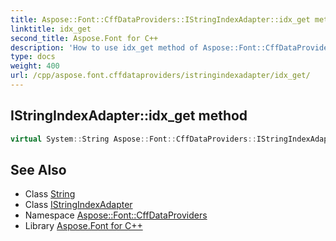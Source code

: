 ```yaml
---
title: Aspose::Font::CffDataProviders::IStringIndexAdapter::idx_get method
linktitle: idx_get
second_title: Aspose.Font for C++
description: 'How to use idx_get method of Aspose::Font::CffDataProviders::IStringIndexAdapter class in C++.'
type: docs
weight: 400
url: /cpp/aspose.font.cffdataproviders/istringindexadapter/idx_get/
---
```

## IStringIndexAdapter::idx_get method




```cpp
virtual System::String Aspose::Font::CffDataProviders::IStringIndexAdapter::idx_get(int32_t index)=0
```

## See Also

* Class [String](../../../system/string/)
* Class [IStringIndexAdapter](../)
* Namespace [Aspose::Font::CffDataProviders](../../)
* Library [Aspose.Font for C++](../../../)

